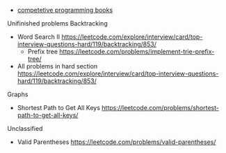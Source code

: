 * [competetive programming books](https://cses.fi/book/index.php)


Unifinished problems
Backtracking
* Word Search II https://leetcode.com/explore/interview/card/top-interview-questions-hard/119/backtracking/853/
  * Prefix tree https://leetcode.com/problems/implement-trie-prefix-tree/
* All problems in hard section https://leetcode.com/explore/interview/card/top-interview-questions-hard/119/backtracking/853/

Graphs
* Shortest Path to Get All Keys https://leetcode.com/problems/shortest-path-to-get-all-keys/

Unclassified
* Valid Parentheses https://leetcode.com/problems/valid-parentheses/

